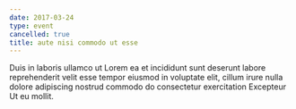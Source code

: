 ```yaml
---
date: 2017-03-24
type: event
cancelled: true
title: aute nisi commodo ut esse
---
```

Duis in laboris ullamco ut Lorem ea et incididunt sunt deserunt labore reprehenderit velit esse tempor eiusmod in voluptate elit, cillum irure nulla dolore adipiscing nostrud commodo do consectetur exercitation Excepteur Ut eu mollit.